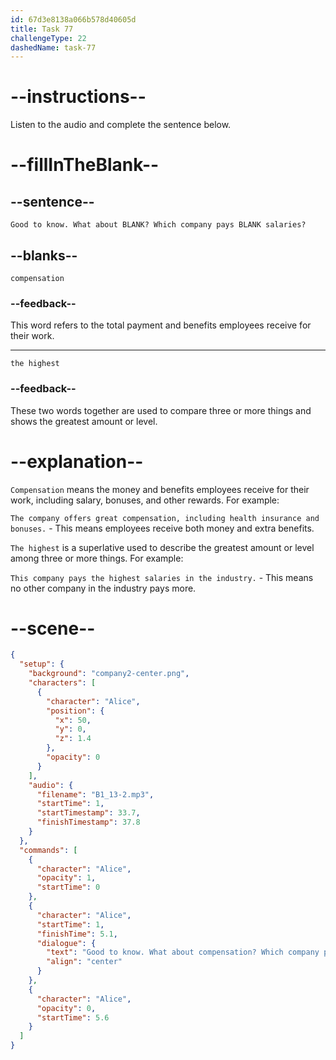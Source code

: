 ```yaml
---
id: 67d3e8138a066b578d40605d
title: Task 77
challengeType: 22
dashedName: task-77
---
```


<!-- (Audio) Alice: Good to know. What about compensation? Which company pays the highest salaries? -->

# --instructions--

Listen to the audio and complete the sentence below.  

# --fillInTheBlank--

## --sentence--

`Good to know. What about BLANK? Which company pays BLANK salaries?`  

## --blanks--

`compensation`  

### --feedback--

This word refers to the total payment and benefits employees receive for their work.  

---

`the highest`  

### --feedback--

These two words together are used to compare three or more things and shows the greatest amount or level.  

# --explanation--

`Compensation` means the money and benefits employees receive for their work, including salary, bonuses, and other rewards. For example:  

`The company offers great compensation, including health insurance and bonuses.` - This means employees receive both money and extra benefits.  

`The highest` is a superlative used to describe the greatest amount or level among three or more things. For example:  

`This company pays the highest salaries in the industry.` - This means no other company in the industry pays more.  

# --scene--

```json
{
  "setup": {
    "background": "company2-center.png",
    "characters": [
      {
        "character": "Alice",
        "position": {
          "x": 50,
          "y": 0,
          "z": 1.4
        },
        "opacity": 0
      }
    ],
    "audio": {
      "filename": "B1_13-2.mp3",
      "startTime": 1,
      "startTimestamp": 33.7,
      "finishTimestamp": 37.8
    }
  },
  "commands": [
    {
      "character": "Alice",
      "opacity": 1,
      "startTime": 0
    },
    {
      "character": "Alice",
      "startTime": 1,
      "finishTime": 5.1,
      "dialogue": {
        "text": "Good to know. What about compensation? Which company pays the highest salaries?",
        "align": "center"
      }
    },
    {
      "character": "Alice",
      "opacity": 0,
      "startTime": 5.6
    }
  ]
}
```
